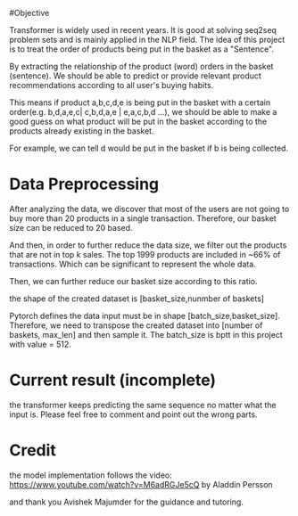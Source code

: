 #Objective

Transformer is widely used in recent years. It is good at solving seq2seq problem sets and is mainly applied in the NLP field. The idea of this project is to treat the order of products being put in the basket as a "Sentence". 

By extracting the relationship of the product (word) orders in the basket (sentence). We should be able to predict or provide relevant product recommendations according to all user's buying habits. 

This means if product a,b,c,d,e is being put in the basket with a certain order(e.g. b,d,a,e,c| c,b,d,a,e | e,a,c,b,d ...), we should be able to make a good guess on what product will be put in the basket according to the products already existing in the basket. 

For example, we can tell d would be put in the basket if b is being collected.

# Data Preprocessing

After analyzing the data, we discover that most of the users are not going to buy more than 20 products in a single transaction. Therefore, our basket size can be reduced to 20 based.

And then, in order to further reduce the data size, we filter out the products that are not in top k sales. The top 1999 products are included in ~66% of transactions. Which can be significant to represent the whole data.

Then, we can further reduce our basket size according to this ratio.

the shape of the created dataset is [basket_size,nunmber of baskets]

Pytorch defines the data input must be in shape [batch_size,basket_size]. Therefore, we need to transpose the created dataset into [number of baskets, max_len] and then sample it. The batch_size is bptt in this project with value = 512.

# Current result (incomplete)

the transformer keeps predicting the same sequence no matter what the input is. Please feel free to comment and point out the wrong parts.

# Credit

the model implementation follows the video: https://www.youtube.com/watch?v=M6adRGJe5cQ by Aladdin Persson

and thank you Avishek Majumder for the guidance and tutoring.
